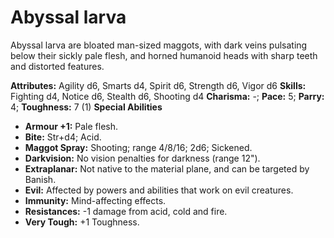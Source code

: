 # Abyssal larva

Abyssal larva are bloated man-sized maggots, with dark veins
pulsating below their sickly pale flesh, and horned humanoid heads with
sharp teeth and distorted features.

**Attributes:** Agility d6, Smarts d4, Spirit d6, Strength d6, Vigor d6
**Skills:** Fighting d4, Notice d6, Stealth d6, Shooting d4
**Charisma:** -; **Pace:** 5; **Parry:** 4; **Toughness:** 7 (1)
**Special Abilities**

- **Armour +1:** Pale flesh.
- **Bite:** Str+d4; Acid.
- **Maggot Spray:** Shooting; range 4/8/16; 2d6; Sickened.
- **Darkvision:** No vision penalties for darkness (range 12").
- **Extraplanar:** Not native to the material plane, and can be targeted
by Banish.
- **Evil:** Affected by powers and abilities that work on evil
creatures.
- **Immunity:** Mind-affecting effects.
- **Resistances:** -1 damage from acid, cold and fire.
- **Very Tough:** +1 Toughness.
